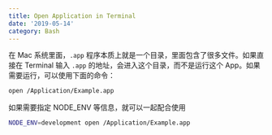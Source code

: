 ```yaml
---
title: Open Application in Terminal
date: '2019-05-14'
category: Bash
---
```


在 Mac 系统里面，`.app` 程序本质上就是一个目录，里面包含了很多文件。如果直接在 Terminal 输入 `.app` 的地址，会进入这个目录，而不是运行这个 App。如果需要运行，可以使用下面的命令：

```bash
open /Application/Example.app
```

如果需要指定 NODE_ENV 等信息，就可以一起配合使用

```bash
NODE_ENV=development open /Application/Example.app
```
